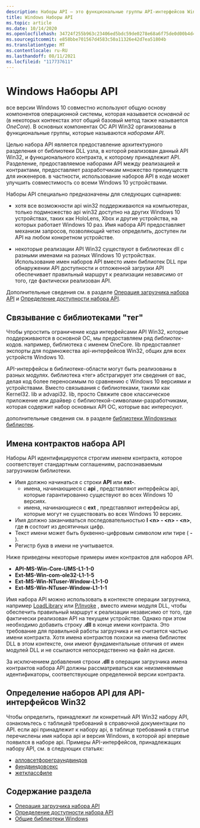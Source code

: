 ```yaml
---
description: Наборы API — это функциональные группы API-интерфейсов Win32 в основной операционной системе. Они предоставляют архитектурное разделение от библиотеки DLL узла, в которой определен заданный API Win32, и функциональную группу, к которой принадлежит API.
title: Windows Наборы API
ms.topic: article
ms.date: 10/14/2020
ms.openlocfilehash: 34724f255b963c23406ed5bdc59de0278e68a6f75de0d00b4d45aa449575af89
ms.sourcegitcommit: e858bbe701567d4583c50a11326e42d7ea51804b
ms.translationtype: MT
ms.contentlocale: ru-RU
ms.lasthandoff: 08/11/2021
ms.locfileid: "117737611"
---
```

# <a name="windows-api-sets"></a>Windows Наборы API

все версии Windows 10 совместно используют общую основу компонентов операционной системы, которая называется *основной ос* (в некоторых контекстах этот общий базовый метод также называется *OneCore*). В основных компонентах ОС API Win32 организованы в функциональные группы, которые называются *наборами API*.

Целью набора API является предоставление архитектурного разделения от библиотеки DLL узла, в которой реализован данный API Win32, и функционального контракта, к которому принадлежит API. Разделение, предоставляемое наборами API между реализацией и контрактами, предоставляет разработчикам множество преимуществ для инженеров. в частности, использование наборов API в коде может улучшить совместимость со всеми Windows 10 устройствами.

Наборы API специально предназначены для следующих сценариев:

- хотя все возможности api win32 поддерживаются на компьютерах, только подмножество api win32 доступно на других Windows 10 устройствах, таких как HoloLens, Xbox и другие устройства, на которых работает Windows 10 раз. Имя набора API предоставляет механизм запросов, позволяющий четко определить, доступен ли API на любом конкретном устройстве.

- некоторые реализации API Win32 существуют в библиотеках dll с разными именами на разных Windows 10 устройствах. Использование имен наборов API вместо имен библиотек DLL при обнаружении API доступности и отложенной загрузки API обеспечивает правильный маршрут к реализации независимо от того, где фактически реализован API.

Дополнительные сведения см. в разделе [Операция загрузчика набора API](api-set-loader-operation.md) и [Определение доступности набора API](detect-api-set-availability.md).

## <a name="linking-to-umbrella-libraries"></a>Связывание с библиотеками "тег"

Чтобы упростить ограничение кода интерфейсами API Win32, которые поддерживаются в основной ОС, мы предоставляем ряд *библиотек*-кодов. например, библиотека с именем OneCore. lib предоставляет экспорты для подмножества api-интерфейсов Win32, общих для всех устройств Windows 10.

API-интерфейсы в библиотеке-области могут быть реализованы в разных модулях. библиотека «тег» абстрагирует эти сведения от вас, делая код более переносимым по сравнению с Windows 10 версиями и устройствами. Вместо связывания с библиотеками, такими как Kernel32. lib и advapi32. lib, просто Свяжите свое классическое приложение или драйвер с библиотекой-символами-разработчиками, которая содержит набор основных API ОС, которые вас интересуют.

дополнительные сведения см. в разделе [библиотеки Windowsных библиотек](windows-umbrella-libraries.md).

## <a name="api-set-contract-names"></a>Имена контрактов набора API

Наборы API идентифицируются строгим именем контракта, которое соответствует стандартным соглашениям, распознаваемым загрузчиком библиотеки. 

- Имя должно начинаться с строки **API** или **ext-**. 
    - имена, начинающиеся с **api** , представляют интерфейсы api, которые гарантированно существуют во всех Windows 10 версиях.
    - имена, начинающиеся с **ext** , представляют интерфейсы api, которые могут не существовать во всех Windows 10 версиях.
- Имя должно заканчиваться последовательностью **l \<n\> - \<n\> - \<n\>**, где **n** состоит из десятичных цифр.
- Текст имени может быть буквенно-цифровым символом или тире ( **-** ).
- Регистр букв в имени не учитывается.

Ниже приведены некоторые примеры имен контрактов для наборов API.

- **API-MS-Win-Core-UMS-L1-1-0**
- **Ext-MS-Win-com-ole32-L1-1-5**
- **Ext-MS-Win-NTuser-Window-L1-1-0**
- **Ext-MS-Win-NTuser-Window-L1-1-1**

Имя набора API можно использовать в контексте операции загрузчика, например [LoadLibrary](/windows/win32/api/libloaderapi/nf-libloaderapi-loadlibrarya) или [P/Invoke](/dotnet/standard/native-interop/pinvoke) , вместо имени модуля DLL, чтобы обеспечить правильный маршрут к реализации независимо от того, где фактически реализован API на текущем устройстве. Однако при этом необходимо добавить строку **.dll** в конце имени контракта. Это требование для правильной работы загрузчика и не считается частью имени контракта. Хотя имена контрактов похожи на имена библиотек DLL в этом контексте, они имеют фундаментальные отличия от имен модулей DLL и не ссылаются непосредственно на файл на диске.

За исключением добавления строки **.dll** в операции загрузчика имена контрактов набора API должны рассматриваться как неизменяемые идентификаторы, соответствующие определенной версии контракта.

## <a name="identifying-api-sets-for-win32-apis"></a>Определение наборов API для API-интерфейсов Win32

Чтобы определить, принадлежит ли конкретный API Win32 набору API, ознакомьтесь с таблицей требований в справочной документации по API. если api принадлежит к набору api, в таблице требований в статье перечислены имя набора api и версия Windows, в которой api впервые появился в наборе api. Примеры API-интерфейсов, принадлежащих набору API, см. в следующих статьях:

- [алловсетфореграундвиндов](/windows/win32/api/winuser/nf-winuser-allowsetforegroundwindow)
- [финдвиндовсекс](/windows/win32/api/winuser/nf-winuser-findwindowexa)
- [жетклассфиле](/windows/win32/api/objbase/nf-objbase-getclassfile)

## <a name="in-this-section"></a>Содержание раздела

* [Операция загрузчика набора API](api-set-loader-operation.md)
* [Определение доступности набора API](detect-api-set-availability.md)
* [Общие библиотеки Windows](windows-umbrella-libraries.md)